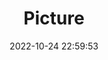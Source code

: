 ---
weight: 1
images:
- /images/edited/2.jpeg
title: Picture
date: 2022-10-24 22:59:53
tags: [luminar neo,work,parkingmeter]
---